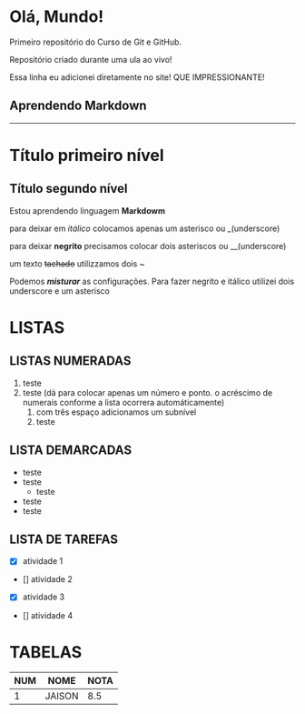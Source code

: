 # Olá, Mundo!
 Primeiro repositório do Curso de Git e GitHub.

 Repositório criado durante uma ula ao vivo!

Essa linha eu adicionei diretamente no site! QUE IMPRESSIONANTE!

## Aprendendo Markdown
***

# Título primeiro nível

## Título segundo nível

Estou aprendendo linguagem **Markdowm**

para deixar em *itálico* colocamos apenas um asterisco ou _(underscore)

para deixar **negrito** precisamos colocar dois asteriscos ou __(underscore)

um texto ~~tachado~~ utilizzamos dois ~

Podemos __*misturar*__ as configurações. Para fazer negrito e itálico utilizei dois underscore e um asterisco

# LISTAS

## LISTAS NUMERADAS 

1. teste
1. teste (dá para colocar apenas um número e ponto. o acréscimo de numerais conforme a lista ocorrera automáticamente)
   1. com três espaço adicionamos um subnível
    1. teste


## LISTA DEMARCADAS

* teste
* teste
   * teste
* teste
* teste


## LISTA DE TAREFAS

- [x] atividade 1
- [] atividade 2
- [x] atividade 3
- [] atividade 4

# TABELAS

NUM | NOME | NOTA
--- | --- | ---
1 | JAISON | 8.5
